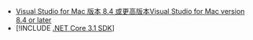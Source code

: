 * [<span data-ttu-id="795ed-101">Visual Studio for Mac 版本 8.4 或更高版本</span><span class="sxs-lookup"><span data-stu-id="795ed-101">Visual Studio for Mac version 8.4 or later</span></span>](https://visualstudio.microsoft.com/vs/mac/)
* [!INCLUDE [.NET Core 3.1 SDK](~/includes/3.1-SDK.md)]
